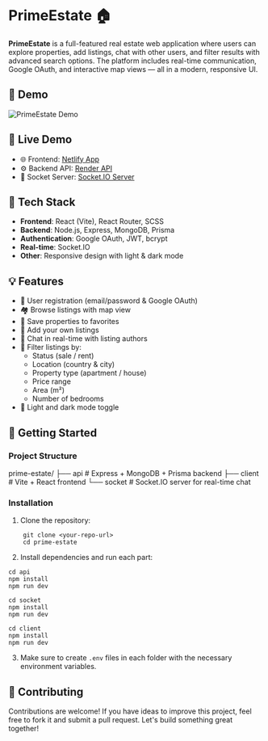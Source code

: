 # PrimeEstate 🏠

**PrimeEstate** is a full-featured real estate web application where users can explore properties, add listings, chat with other users, and filter results with advanced search options. The platform includes real-time communication, Google OAuth, and interactive map views — all in a modern, responsive UI.

## 📸 Demo

![PrimeEstate Demo](./demo.gif)

## 🔗 Live Demo

- 🌐 Frontend: [Netlify App](https://prime-estate-nanooka.netlify.app/)
- ⚙️ Backend API: [Render API](https://real-estate-nanooka.onrender.com/)
- 💬 Socket Server: [Socket.IO Server](https://real-estate-socket-v13t.onrender.com/)

## 🧰 Tech Stack

- **Frontend**: React (Vite), React Router, SCSS
- **Backend**: Node.js, Express, MongoDB, Prisma
- **Authentication**: Google OAuth, JWT, bcrypt
- **Real-time**: Socket.IO
- **Other**: Responsive design with light & dark mode

## 💡 Features

- 🔐 User registration (email/password & Google OAuth)
- 🏘️ Browse listings with map view
- 💾 Save properties to favorites
- 🏡 Add your own listings
- 💬 Chat in real-time with listing authors
- 🎯 Filter listings by:
  - Status (sale / rent)
  - Location (country & city)
  - Property type (apartment / house)
  - Price range
  - Area (m²)
  - Number of bedrooms
- 🌙 Light and dark mode toggle

## 🚀 Getting Started

### Project Structure

prime-estate/ ├── api # Express + MongoDB + Prisma backend ├── client # Vite + React frontend └── socket # Socket.IO server for real-time chat

### Installation

1. Clone the repository:

```
    git clone <your-repo-url>
    cd prime-estate
```

2. Install dependencies and run each part:

```
cd api
npm install
npm run dev
```

```
cd socket
npm install
npm run dev
```

```
cd client
npm install
npm run dev
```

3. Make sure to create `.env` files in each folder with the necessary environment variables.

## 🤝 Contributing

Contributions are welcome! If you have ideas to improve this project, feel free to fork it and submit a pull request. Let's build something great together!
